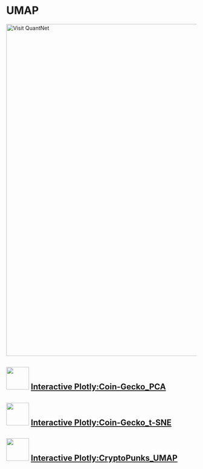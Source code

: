 # UMAP

[<img src="https://github.com/QuantLet/Styleguide-and-FAQ/blob/master/pictures/banner.png" width="880" alt="Visit QuantNet">](http://quantlet.de/index.php?p=info)

## <img src="https://github.com/QuantLet/Styleguide-and-FAQ/blob/master/pictures/Plotly_logo.png" width="60" /> [Interactive Plotly:Coin-Gecko_PCA](https://monsterbb.github.io/UMAP/Coin-Gecko_PCA.html)

## <img src="https://github.com/QuantLet/Styleguide-and-FAQ/blob/master/pictures/Plotly_logo.png" width="60" /> [Interactive Plotly:Coin-Gecko_t-SNE](https://monsterbb.github.io/UMAP/Coin-Gecko_t-SNE.html)

## <img src="https://github.com/QuantLet/Styleguide-and-FAQ/blob/master/pictures/Plotly_logo.png" width="60" /> [Interactive Plotly:CryptoPunks_UMAP](https://monsterbb.github.io/UMAP/CryptoPunks_UMAP.html)


